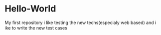 # Hello-World
My first repository
i like testing the new techs(especialy web based) and i ike to write the new test cases
